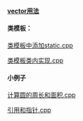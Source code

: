 #### [vector用法](vector/vector用法.md)

#### 类模板：

[类模板中添加static.cpp](类模板/类模板中添加static.cpp)

[类模板类内实现.cpp](类模板/类模板类内实现.cpp)

#### 小例子 

[计算圆的周长和面积.cpp](example/计算圆的周长和面积.cpp)

[引用和指针.cpp](example/引用和指针.cpp)

